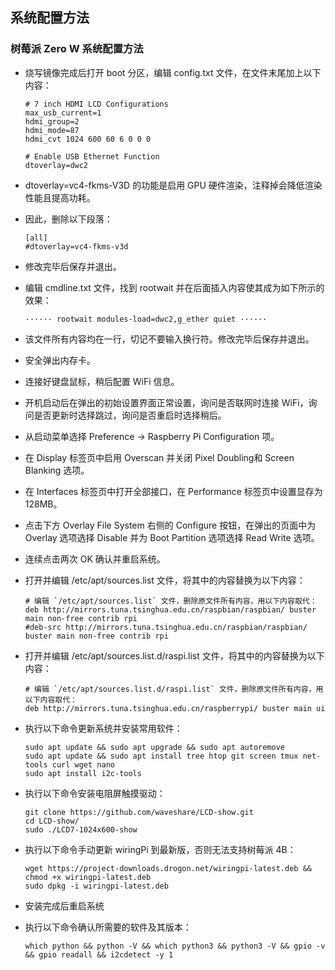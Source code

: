 ## 系统配置方法

### 树莓派 Zero W 系统配置方法

- 烧写镜像完成后打开 boot 分区，编辑 config.txt 文件，在文件末尾加上以下内容：

    ```
    # 7 inch HDMI LCD Configurations
    max_usb_current=1
    hdmi_group=2
    hdmi_mode=87
    hdmi_cvt 1024 600 60 6 0 0 0

    # Enable USB Ethernet Function
    dtoverlay=dwc2
    ```

- dtoverlay=vc4-fkms-V3D 的功能是启用 GPU 硬件渲染，注释掉会降低渲染性能且提高功耗。

- 因此，删除以下段落：

    ```
    [all]
    #dtoverlay=vc4-fkms-v3d
    ```

- 修改完毕后保存并退出。

- 编辑 cmdline.txt 文件，找到 rootwait 并在后面插入内容使其成为如下所示的效果：

    ```
    ······ rootwait modules-load=dwc2,g_ether quiet ······
    ```

- 该文件所有内容均在一行，切记不要输入换行符。修改完毕后保存并退出。

- 安全弹出内存卡。

- 连接好键盘鼠标，稍后配置 WiFi 信息。

- 开机启动后在弹出的初始设置界面正常设置，询问是否联网时连接 WiFi，询问是否更新时选择跳过，询问是否重启时选择稍后。

- 从启动菜单选择 Preference -> Raspberry Pi Configuration 项。

- 在 Display 标签页中启用 Overscan 并关闭 Pixel Doubling和 Screen Blanking 选项。

- 在 Interfaces 标签页中打开全部接口，在 Performance 标签页中设置显存为 128MB。

- 点击下方 Overlay File System 右侧的 Configure 按钮，在弹出的页面中为 Overlay 选项选择 Disable 并为 Boot Partition 选项选择 Read Write 选项。

- 连续点击两次 OK 确认并重启系统。

- 打开并编辑 /etc/apt/sources.list 文件，将其中的内容替换为以下内容：

    ```
    # 编辑 `/etc/apt/sources.list` 文件，删除原文件所有内容，用以下内容取代：
    deb http://mirrors.tuna.tsinghua.edu.cn/raspbian/raspbian/ buster main non-free contrib rpi
    #deb-src http://mirrors.tuna.tsinghua.edu.cn/raspbian/raspbian/ buster main non-free contrib rpi
    ```

- 打开并编辑 /etc/apt/sources.list.d/raspi.list 文件，将其中的内容替换为以下内容：

    ```
    # 编辑 `/etc/apt/sources.list.d/raspi.list` 文件，删除原文件所有内容，用以下内容取代：
    deb http://mirrors.tuna.tsinghua.edu.cn/raspberrypi/ buster main ui
    ```

- 执行以下命令更新系统并安装常用软件：

    ```
    sudo apt update && sudo apt upgrade && sudo apt autoremove
    sudo apt update && sudo apt install tree htop git screen tmux net-tools curl wget nano
    sudo apt install i2c-tools
    ```

- 执行以下命令安装电阻屏触摸驱动：

    ```
    git clone https://github.com/waveshare/LCD-show.git
    cd LCD-show/
    sudo ./LCD7-1024x600-show
    ```

- 执行以下命令手动更新 wiringPi 到最新版，否则无法支持树莓派 4B：

    ```
    wget https://project-downloads.drogon.net/wiringpi-latest.deb && chmod +x wiringpi-latest.deb
    sudo dpkg -i wiringpi-latest.deb
    ```

- 安装完成后重启系统

- 执行以下命令确认所需要的软件及其版本：

    ```
    which python && python -V && which python3 && python3 -V && gpio -v && gpio readall && i2cdetect -y 1
    ```